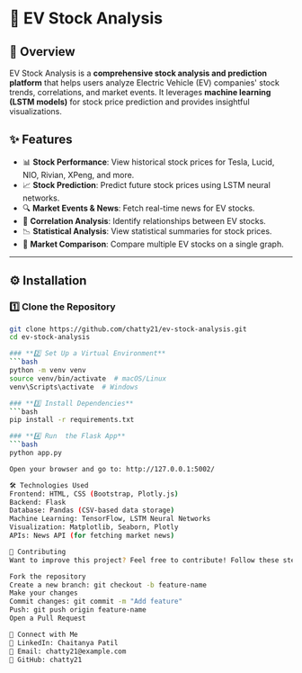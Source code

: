# 🚀 EV Stock Analysis

## 📌 Overview
EV Stock Analysis is a **comprehensive stock analysis and prediction platform** that helps users analyze Electric Vehicle (EV) companies' stock trends, correlations, and market events. It leverages **machine learning (LSTM models)** for stock price prediction and provides insightful visualizations.

## ✨ Features
- 📊 **Stock Performance**: View historical stock prices for Tesla, Lucid, NIO, Rivian, XPeng, and more.
- 📈 **Stock Prediction**: Predict future stock prices using LSTM neural networks.
- 🔍 **Market Events & News**: Fetch real-time news for EV stocks.
- 🤝 **Correlation Analysis**: Identify relationships between EV stocks.
- 📉 **Statistical Analysis**: View statistical summaries for stock prices.
- 🔄 **Market Comparison**: Compare multiple EV stocks on a single graph.

---

## ⚙️ Installation
### **1️⃣ Clone the Repository**
```bash
git clone https://github.com/chatty21/ev-stock-analysis.git
cd ev-stock-analysis

### **2️⃣ Set Up a Virtual Environment**
```bash
python -m venv venv
source venv/bin/activate  # macOS/Linux
venv\Scripts\activate  # Windows

### **3️⃣ Install Dependencies**
```bash
pip install -r requirements.txt

### **4️⃣ Run  the Flask App**
```bash   
python app.py

Open your browser and go to: http://127.0.0.1:5002/

🛠 Technologies Used
Frontend: HTML, CSS (Bootstrap, Plotly.js)
Backend: Flask
Database: Pandas (CSV-based data storage)
Machine Learning: TensorFlow, LSTM Neural Networks
Visualization: Matplotlib, Seaborn, Plotly
APIs: News API (for fetching market news)

🤝 Contributing
Want to improve this project? Feel free to contribute! Follow these steps:

Fork the repository
Create a new branch: git checkout -b feature-name
Make your changes
Commit changes: git commit -m "Add feature"
Push: git push origin feature-name
Open a Pull Request

🚀 Connect with Me
💼 LinkedIn: Chaitanya Patil
📧 Email: chatty21@example.com
🔗 GitHub: chatty21
